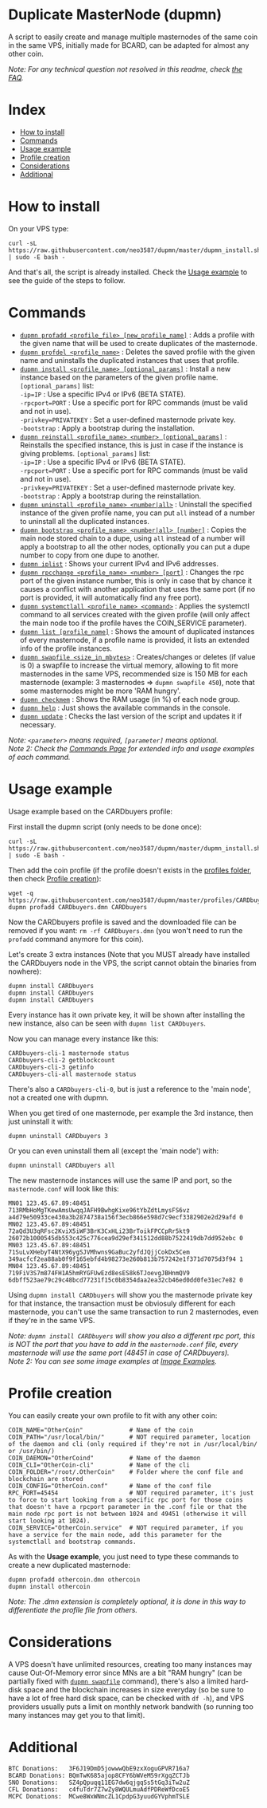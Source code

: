 # Duplicate MasterNode (dupmn)

A script to easily create and manage multiple masternodes of the same coin in the same VPS, initially made for BCARD, can be adapted for almost any other coin.

*Note: For any technical question not resolved in this readme, check <a href="https://github.com/neo3587/dupmn/wiki/FAQs">the FAQ</a>.*

# Index

- [How to install](#how-to-install)
- [Commands](#commands)
- [Usage example](#usage-example)
- [Profile creation](#profile-creation)
- [Considerations](#considerations)
- [Additional](#additional)

# <a name ="how-to-install"></a> How to install

On your VPS type:
```
curl -sL https://raw.githubusercontent.com/neo3587/dupmn/master/dupmn_install.sh | sudo -E bash -
```
And that's all, the script is already installed.
Check the [Usage example](#usage-example) to see the guide of the steps to follow.

# <a name ="commands"></a> Commands

- [`dupmn profadd <profile_file> [new_profile_name]`](https://github.com/neo3587/dupmn/wiki/Commands#profadd) : Adds a profile with the given name that will be used to create duplicates of the masternode.
- [`dupmn profdel <profile_name>`](https://github.com/neo3587/dupmn/wiki/Commands#profdel) : Deletes the saved profile with the given name and uninstalls the duplicated instances that uses that profile.
- [`dupmn install <profile_name> [optional_params]`](https://github.com/neo3587/dupmn/wiki/Commands#install) : Install a new instance based on the parameters of the given profile name.
`[optional_params]` list:  
`-ip=IP` : Use a specific IPv4 or IPv6 (BETA STATE).  
`-rpcport=PORT` : Use a specific port for RPC commands (must be valid and not in use).  
`-privkey=PRIVATEKEY` : Set a user-defined masternode private key.  
`-bootstrap` : Apply a bootstrap during the installation.  
- [`dupmn reinstall <profile_name> <number> [optional_params]`](https://github.com/neo3587/dupmn/wiki/Commands#reinstall) : Reinstalls the specified instance, this is just in case if the instance is giving problems.
`[optional_params]` list:  
`-ip=IP` : Use a specific IPv4 or IPv6 (BETA STATE).  
`-rpcport=PORT` : Use a specific port for RPC commands (must be valid and not in use).  
`-privkey=PRIVATEKEY` : Set a user-defined masternode private key.  
`-bootstrap` : Apply a bootstrap during the reinstallation.  
- [`dupmn uninstall <profile_name> <number|all>`](https://github.com/neo3587/dupmn/wiki/Commands#uninstall) : Uninstall the specified instance of the given profile name, you can put `all` instead of a number to uninstall all the duplicated instances.
- [`dupmn bootstrap <profile_name> <number|all> [number]`](https://github.com/neo3587/dupmn/wiki/Commands#bootstrap) : Copies the main node stored chain to a dupe, using `all` instead of a number will apply a bootstrap to all the other nodes, optionally you can put a dupe number to copy from one dupe to another.
- [`dupmn iplist`](https://github.com/neo3587/dupmn/wiki/Commands#iplist) : Shows your current IPv4 and IPv6 addresses.
- [`dupmn rpcchange <profile_name> <number> [port]`](https://github.com/neo3587/dupmn/wiki/Commands#rpcchange) : Changes the rpc port of the given instance number, this is only in case that by chance it causes a conflict with another application that uses the same port (if no port is provided, it will automatically find any free port).
- [`dupmn systemctlall <profile_name> <command>`](https://github.com/neo3587/dupmn/wiki/Commands#systemctlall) : Applies the systemctl command to all services created with the given profile (will only affect the main node too if the profile haves the COIN_SERVICE parameter).
- [`dupmn list [profile_name]`](https://github.com/neo3587/dupmn/wiki/Commands#list) : Shows the amount of duplicated instances of every masternode, if a profile name is provided, it lists an extended info of the profile instances.
- [`dupmn swapfile <size_in_mbytes>`](https://github.com/neo3587/dupmn/wiki/Commands#swapfile) : Creates/changes or deletes (if value is 0) a swapfile to increase the virtual memory, allowing to fit more masternodes in the same VPS, recommended size is 150 MB for each masternode (example: 3 masternodes => `dupmn swapfile 450`), note that some masternodes might be more 'RAM hungry'.
- [`dupmn checkmem`](https://github.com/neo3587/dupmn/wiki/Commands#checkmem) : Shows the RAM usage (in %) of each node group.
- [`dupmn help`](https://github.com/neo3587/dupmn/wiki/Commands#help) : Just shows the available commands in the console.
- [`dupmn update`](https://github.com/neo3587/dupmn/wiki/Commands#update) : Checks the last version of the script and updates it if necessary.

*Note: `<parameter>` means required, `[parameter]` means optional.*  
*Note 2: Check the [Commands Page](https://github.com/neo3587/dupmn/wiki/Commands) for extended info and usage examples of each command.*

# <a name ="usage-example"></a> Usage example

Usage example based on the CARDbuyers profile:

First install the dupmn script (only needs to be done once):
``` 
curl -sL https://raw.githubusercontent.com/neo3587/dupmn/master/dupmn_install.sh | sudo -E bash -
``` 
Then add the coin profile (if the profile doesn't exists in the [profiles folder](https://github.com/neo3587/dupmn/tree/master/profiles), then check [Profile creation](#profile-creation)):
```
wget -q https://raw.githubusercontent.com/neo3587/dupmn/master/profiles/CARDbuyers.dmn
dupmn profadd CARDbuyers.dmn CARDbuyers
```
Now the CARDbuyers profile is saved and the downloaded file can be removed if you want: `rm -rf CARDbuyers.dmn` (you won't need to run the `profadd` command anymore for this coin).

Let's create 3 extra instances (Note that you MUST already have installed the CARDbuyers node in the VPS, the script cannot obtain the binaries from nowhere):
```
dupmn install CARDbuyers 
dupmn install CARDbuyers 
dupmn install CARDbuyers 
```
Every instance has it own private key, it will be shown after installing the new instance, also can be seen with `dupmn list CARDbuyers`.

Now you can manage every instance like this:
```
CARDbuyers-cli-1 masternode status
CARDbuyers-cli-2 getblockcount
CARDbuyers-cli-3 getinfo
CARDbuyers-cli-all masternode status
```
There's also a `CARDbuyers-cli-0`, but is just a reference to the 'main node', not a created one with dupmn.

When you get tired of one masternode, per example the 3rd instance, then just uninstall it with:
```
dupmn uninstall CARDbuyers 3
```
Or you can even uninstall them all (except the 'main node') with:
```
dupmn uninstall CARDbuyers all
```
The new masternode instances will use the same IP and port, so the `masternode.conf` will look like this:
```
MN01 123.45.67.89:48451 713RMbHoMgTKewAmsUwqqJAFH9BwhgKixe96tYbZdtLmysFS6vz a4d79e50933ce430a3b2874738a156f3ecb866e598d7c9ecf3382902e2d29afd 0
MN02 123.45.67.89:48451 72aQd3U3qRFsc2KviX5iWF3BrK3CxHLi23BrToikFPCCpRr5kt9 26072b1000545db553c425c776cea9d29ef341512dd88b7522419db7dd952ebc 0
MN03 123.45.67.89:48451 71SuLvXHebyT4NtX96ygSJVMhwns9GaBuc2yfdJQjjCokDx5Cem 349acfcf2ea88ab0f9f165ebfd4b98273e260b813b757242e1f371d7075d3f94 1
MN04 123.45.67.89:48451 719FiV3S7m874FH1A5hmRYGFUwEzd8esES8k6TJoevgJBHnmQV9 6dbff523ae79c29c48bcd77231f15c0b8354daa2ea32cb46ed0dd0fe31ec7e82 0
```
Using `dupmn install CARDbuyers` will show you the masternode private key for that instance, the transaction must be obviosuly different for each masternode, you can't use the same transaction to run 2 masternodes, even if they're in the same VPS.

*Note: `dupmn install CARDbuyers` will show you also a different rpc port, this is NOT the port that you have to add in the `masternode.conf` file, every masternode will use the same port (48451 in case of CARDbuyers).*  
*Note 2: You can see some image examples at <a href="https://github.com/neo3587/dupmn/wiki/Image-Examples">Image Examples</a>.*

# <a name ="profile-creation"></a> Profile creation

You can easily create your own profile to fit with any other coin:
```
COIN_NAME="OtherCoin"             # Name of the coin
COIN_PATH="/usr/local/bin/"       # NOT required parameter, location of the daemon and cli (only required if they're not in /usr/local/bin/ or /usr/bin/)
COIN_DAEMON="OtherCoind"          # Name of the daemon
COIN_CLI="OtherCoin-cli"          # Name of the cli
COIN_FOLDER="/root/.OtherCoin"    # Folder where the conf file and blockchain are stored
COIN_CONFIG="OtherCoin.conf"      # Name of the conf file
RPC_PORT=45454                    # NOT required parameter, it's just to force to start looking from a specific rpc port for those coins that doesn't have a rpcport parameter in the .conf file or that the main node rpc port is not between 1024 and 49451 (otherwise it will start looking at 1024).
COIN_SERVICE="OtherCoin.service"  # NOT required parameter, if you have a service for the main node, add this parameter for the systemctlall and bootstrap commands.
```
As with the <b>Usage example</b>, you just need to type these commands to create a new duplicated masternode:
```
dupmn profadd othercoin.dmn othercoin
dupmn install othercoin
```

*Note: The .dmn extension is completely optional, it is done in this way to differentiate the profile file from others.*

# <a name ="considerations"></a> Considerations

A VPS doesn't have unlimited resources, creating too many instances may cause Out-Of-Memory error since MNs are a bit "RAM hungry" (can be partially fixed with [`dupmn swapfile`](https://github.com/neo3587/dupmn/wiki/Commands#dupmn-swapfile-size_in_mbytes) command), there's also a limited hard-disk space and the blockchain increases in size everyday (so be sure to have a lot of free hard disk space, can be checked with `df -h`), and VPS providers usually puts a limit on monthly network bandwith (so running too many instances may get you to that limit).

# <a name ="additional"></a> Additional

```
BTC Donations:   3F6J19DmD5jowwwQbE9zxXoguGPVR716a7
BCARD Donations: BQmTwK685ajop8CFY6bWVeM59rXgqZCTJb
SNO Donations:   SZ4pQpuqq11EG7dw6qjgqSs5tGq3iTw2uZ
CFL Donations:   c4fuTdr7Z7wZy8WQULmuAdfPDReWfDcoE5
MCPC Donations:  MCwe8WxWNmcZL1CpdpG3yuudGYVphmTSLE
```
